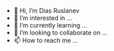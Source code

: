 - 👋 Hi, I’m Dias Ruslanev
- 👀 I’m interested in ...
- 🌱 I’m currently learning ...
- 💞️ I’m looking to collaborate on ...
- 📫 How to reach me ...

<!---
diaz-ruslanev/diaz-ruslanev is a ✨ special ✨ repository because its `README.md` (this file) appears on your GitHub profile.
You can click the Preview link to take a look at your changes.
--->
